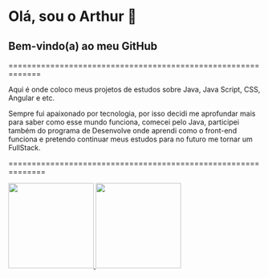 # Olá, sou o Arthur :call_me_hand:

## Bem-vindo(a) ao meu GitHub 

=============================================================

Aqui é onde coloco meus projetos de estudos sobre Java, Java Script, CSS, Angular e etc.

Sempre fui apaixonado por tecnologia, por isso decidi me aprofundar mais para saber como esse mundo funciona, comecei pelo Java, participei também do programa de Desenvolve onde aprendi como o front-end funciona e pretendo continuar meus estudos para no futuro me tornar um FullStack.

==============================================================


 <div>
  <a href="https://github.com/arthurs159">
  <img height="170em" src="https://github-readme-stats.vercel.app/api?username=arthurs159&show_icons=true&theme=default&include_all_commits=true&count_private=true"/>
  <img height="170em" src="https://github-readme-stats.vercel.app/api/top-langs/?username=arthurs159&layout=compact&langs_count=7&theme=default"/>
</div>
